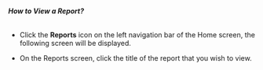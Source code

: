 ###### **How to View a Report?**

- Click the **Reports** icon on the left navigation bar of the Home screen, the following screen will be displayed.

    <!-- TODO: Fix broken image link below. Original path: images/image-4D9XWCKI-png.png -->
    <!-- ![](images/image-4D9XWCKI-png.png) -->

- On the Reports screen, click the title of the report that you wish to view. 